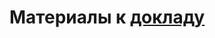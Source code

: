 # Материалы к [докладу](https://dump-ekb.ru/analogov-net-sdelali-korporativnoe-text-to-sql-reshenie)